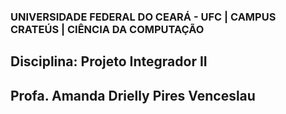 ### UNIVERSIDADE FEDERAL DO CEARÁ - UFC | CAMPUS CRATEÚS | CIÊNCIA DA COMPUTAÇÃO

## Disciplina: Projeto Integrador II
## Profa. Amanda Drielly Pires Venceslau
